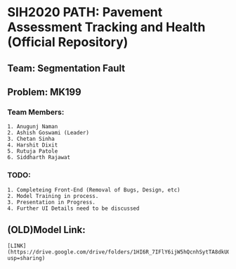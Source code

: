 # SIH2020 PATH: Pavement Assessment Tracking and Health (Official Repository)
## Team: Segmentation Fault
## Problem: MK199

### Team Members: 
    1. Anugunj Naman
    2. Ashish Goswami (Leader)
    3. Chetan Sinha 
    4. Harshit Dixit
    5. Rutuja Patole
    6. Siddharth Rajawat

### TODO:
    1. Completeing Front-End (Removal of Bugs, Design, etc)
    2. Model Training in process.
    3. Presentation in Progress.
    4. Further UI Details need to be discussed



## (OLD)Model Link:
    [LINK](https://drive.google.com/drive/folders/1HI6R_7IFlY6ijW5hQcnhSytTA8dkUQJx?usp=sharing)
